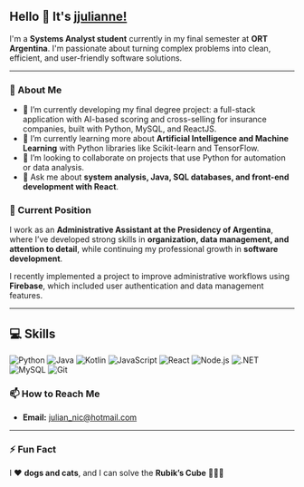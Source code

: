 ## Hello 👋 It's [jjulianne!](https://github.com/jjulianne/)

I'm a **Systems Analyst student** currently in my final semester at **ORT Argentina**. I'm passionate about turning complex problems into clean, efficient, and user-friendly software solutions.

---

### 🚀 About Me

- 🔭 I’m currently developing my final degree project: a full-stack application with AI-based scoring and cross-selling for insurance companies, built with Python, MySQL, and ReactJS.
- 🌱 I’m currently learning more about **Artificial Intelligence and Machine Learning** with Python libraries like Scikit-learn and TensorFlow.
- 👯 I’m looking to collaborate on projects that use Python for automation or data analysis.
- 💬 Ask me about **system analysis, Java, SQL databases, and front-end development with React**.

### 💼 Current Position

I work as an **Administrative Assistant at the Presidency of Argentina**, where I’ve developed strong skills in **organization, data management, and attention to detail**, while continuing my professional growth in **software development**.

I recently implemented a project to improve administrative workflows using **Firebase**, which included user authentication and data management features.

---

## 💻 Skills

![Python](https://img.shields.io/badge/Python-3776AB?style=for-the-badge&logo=python&logoColor=white)
![Java](https://img.shields.io/badge/Java-007396?style=for-the-badge&logo=java&logoColor=white)
![Kotlin](https://img.shields.io/badge/Kotlin-7F52FF?style=for-the-badge&logo=kotlin&logoColor=white)
![JavaScript](https://img.shields.io/badge/JavaScript-F7DF1E?style=for-the-badge&logo=javascript&logoColor=black)
![React](https://img.shields.io/badge/React-61DAFB?style=for-the-badge&logo=react&logoColor=white)
![Node.js](https://img.shields.io/badge/Node.js-339933?style=for-the-badge&logo=node.js&logoColor=white)
![.NET](https://img.shields.io/badge/.NET-512BD4?style=for-the-badge&logo=dotnet&logoColor=white)
![MySQL](https://img.shields.io/badge/MySQL-4479A1?style=for-the-badge&logo=mysql&logoColor=white)
![Git](https://img.shields.io/badge/Git-F05032?style=for-the-badge&logo=git&logoColor=white)



### 📫 How to Reach Me

* **Email:** <julian_nic@hotmail.com>

---

### ⚡ Fun Fact

I ♥ **dogs and cats**, and I can solve the **Rubik’s Cube** 🐶🐱🧩

<!--
**jjulianne/jjulianne** is a ✨ _special_ ✨ repository because its `README.md` (this file) appears on your GitHub profile.

Here are some ideas to get you started:

- 🔭 I’m currently working on ...
- 🌱 I’m currently learning ...
- 👯 I’m looking to collaborate on ...
- 🤔 I’m looking for help with ...
- 💬 Ask me about ...
- 📫 How to reach me: ...
- 😄 Pronouns: ...
- ⚡ Fun fact: ...
-->
